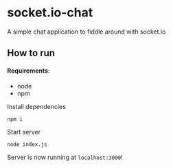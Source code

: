 # socket.io-chat
A simple chat application to fiddle around with socket.io

## How to run
#### Requirements:
- node
- npm

Install dependencies
```
npm i
```

Start server
```
node index.js
```
Server is now running at ```localhost:3000```!
